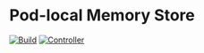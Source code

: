 # Pod-local Memory Store

[![Build](https://img.shields.io/github/actions/workflow/status/atomix/atomix/build-and-test-stores-pod-memory.yml?style=for-the-badge)](https://github.com/atomix/atomix/actions/workflows/build-and-test-stores-pod-memory.yml)
[![Controller](https://img.shields.io/docker/v/atomix/pod-memory-controller?style=for-the-badge)](https://hub.docker.com/repository/docker/atomix/pod-memory-controller)
